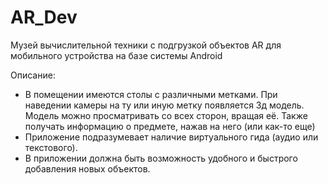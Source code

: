 # AR_Dev
Музей вычислительной техники с подгрузкой объектов AR для мобильного устройства на базе системы Android

Описание:
- В помещении имеются столы с различными метками. При наведении камеры на ту или иную метку появляется 3д модель. 
Модель можно просматривать со всех сторон, вращая её. Также получать информацию о предмете, нажав на него (или как-то еще)
- Приложение подразумевает наличие виртуального гида (аудио или текстового).
- В приложении должна быть возможность удобного и быстрого добавления новых объектов.

